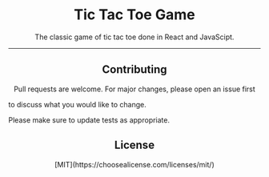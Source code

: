 <h1 align="center">Tic Tac Toe Game</h1>


<p align="center"> The classic game of tic tac toe done in React and JavaScipt. </p>

__________________________________
<h2 align="center">Contributing </h2>

<p align="center"> Pull requests are welcome. For major changes, please open an issue first </p>
to discuss what you would like to change.

Please make sure to update tests as appropriate.

<h2 align="center"> License </h2>

<p align="center"> [MIT](https://choosealicense.com/licenses/mit/) </p>
